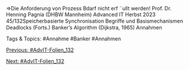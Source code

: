 ⇒Die Anforderung von Prozess Bdarf nicht erf ¨ullt werden!
Prof. Dr. Henning Pagnia (DHBW Mannheim) Advanced IT Herbst 2023 45/132Speicherbasierte Synchronisation Begriﬀe und Basismechanismen
Deadlocks (Forts.)
Banker’s Algorithm (Dijkstra, 1965)
Annahmen

   Tags & Topics:
   #Annahme
   #Banker
   #Annahmen

[Previous: #AdvIT-Folien_132](AdvIT-Folien_132.md)

[Next: #AdvIT-Folien_132](AdvIT-Folien_132.md)